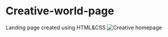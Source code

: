 # Creative-world-page
Landing page created using HTML&amp;CSS
![Creative homepage](https://user-images.githubusercontent.com/94161006/193752145-014fcebc-cc2c-445b-a893-949ea2236868.jpg)
